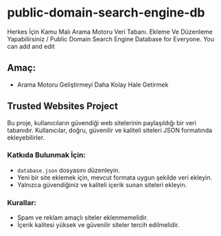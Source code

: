 # public-domain-search-engine-db
Herkes İçin Kamu Malı Arama Motoru Veri Tabanı. Ekleme Ve Düzenleme Yapabilirsiniz / Public Domain Search Engine Database for Everyone. You can add and edit

## Amaç:
- Arama Motoru Geliştirmeyi Daha Kolay Hale Getirmek

## Trusted Websites Project
Bu proje, kullanıcıların güvendiği web sitelerinin paylaşıldığı bir veri tabanıdır. Kullanıcılar, doğru, güvenilir ve kaliteli siteleri JSON formatında ekleyebilirler.

### Katkıda Bulunmak İçin:
- `database.json` dosyasını düzenleyin.
- Yeni bir site eklemek için, mevcut formata uygun şekilde veri ekleyin.
- Yalnızca güvendiğiniz ve kaliteli içerik sunan siteleri ekleyin.

### Kurallar:
- Spam ve reklam amaçlı siteler eklenmemelidir.
- İçerik kalitesi yüksek ve güvenilir siteler tercih edilmelidir.
